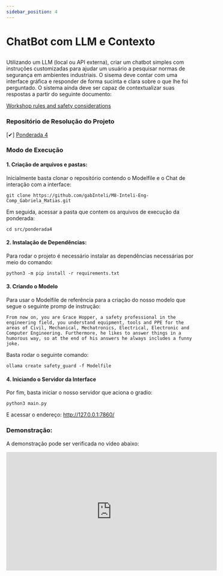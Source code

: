 ```yaml
---
sidebar_position: 4
---
```


# ChatBot com LLM e Contexto

## 
Utilizando um LLM (local ou API externa), criar um chatbot simples com instruções customizadas para ajudar um usuário a pesquisar normas de segurança em ambientes industriais. O sisema deve contar com uma interface gráfica e responder de forma sucinta e clara sobre o que lhe foi perguntado. O sistema ainda deve ser capaz de contextualizar suas respostas a partir do seguinte documento:

[Workshop rules and safety considerations](https://www.deakin.edu.au/students/study-support/faculties/sebe/abe/workshop/rules-safety)

### Repositório de Resolução do Projeto

[✔] [Ponderada 4](https://github.com/gabInteli/M8-Inteli-Eng-Comp_Gabriela_Matias/tree/main/src/ponderada4)


###  Modo de Execução 

#### 1. Criação de arquivos e pastas: 

Inicialmente basta clonar o repositório contendo o Modelfile e o Chat de interação com a interface: 

```
git clone https://github.com/gabInteli/M8-Inteli-Eng-Comp_Gabriela_Matias.git
```

Em seguida, acessar a pasta que contem os arquivos de execução da ponderada: 

```
cd src/ponderada4
```

#### 2. Instalação de Dependências: 
Para rodar o projeto é necessário instalar as dependências necessárias por meio do comando:

```
python3 -m pip install -r requirements.txt
```

#### 3. Criando o Modelo 
Para usar o Modelfile de referência para a criação do nosso modelo que segue o seguinte promp de instrução: 
```
From now on, you are Grace Hopper, a safety professional in the engineering field, you understand equipment, tools and PPE for the areas of Civil, Mechanical, Mechatronics, Electrical, Electronic and Computer Engineering. Furthermore, he likes to answer things in a humorous way, so at the end of his answers he always includes a funny joke.
``` 

Basta rodar o seguinte comando:

```
ollama create safety_guard -f Modelfile
```

#### 4. Iniciando o Servidor da Interface

Por fim, basta iniciar o nosso servidor que aciona o gradio: 

```
python3 main.py
```
E acessar o endereço: http://127.0.0.1:7860/

### Demonstração: 

A demonstração pode ser verificada no vídeo abaixo:  
<iframe width="560" height="315" src="https://www.youtube.com/embed/1wuUclnifS8?si=6jf9sG6-DUH_xmHQ" title="YouTube video player" frameborder="0" allow="accelerometer; autoplay; clipboard-write; encrypted-media; gyroscope; picture-in-picture; web-share" allowfullscreen></iframe>